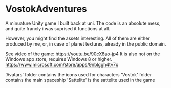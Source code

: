 # VostokAdventures
A minuature Unity game I built back at uni. 
The code is an absolute mess, and quite francly i was suprised it functions at all. 

However, you might find the assets interesting. All of them are either produced by me, or, in case of planet textures, already in the public domain. 

See video of the game: https://youtu.be/90cX6ao-jp4
It is also not on the Windows app store, requires Windows 8 or higher. 
https://www.microsoft.com/store/apps/9nblggh4tv7x


'Avatars' folder contains the icons used for characters
'Vostok' folder contains the main spaceship 
'Sattelite' is the sattelite used in the game  
